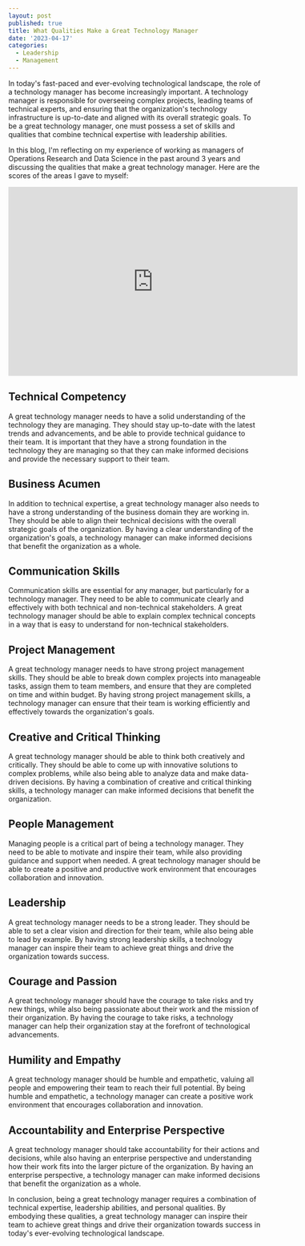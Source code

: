 ```yaml
---
layout: post
published: true
title: What Qualities Make a Great Technology Manager
date: '2023-04-17'
categories:
  - Leadership
  - Management
---
```


In today's fast-paced and ever-evolving technological landscape, the role of a technology manager has become increasingly important. A technology manager is responsible for overseeing complex projects, leading teams of technical experts, and ensuring that the organization's technology infrastructure is up-to-date and aligned with its overall strategic goals. To be a great technology manager, one must possess a set of skills and qualities that combine technical expertise with leadership abilities. <!--more-->

In this blog, I'm reflecting on my experience of working as managers of Operations Research and Data Science in the past around 3 years and discussing the qualities that make a great technology manager. Here are the scores of the areas I gave to myself:
<iframe width="578" height="377" seamless frameborder="0" scrolling="no" src="https://docs.google.com/spreadsheets/d/e/2PACX-1vRoYyp9DwHWmyLBGfnyseWhHYC_VLJtd_JFNJJZt_Bp_11Q2sVvMPq5h5G1HtxV73Ee-xKs9o9LBmZt/pubchart?oid=506414261&amp;format=interactive"></iframe>


## Technical Competency

A great technology manager needs to have a solid understanding of the technology they are managing. They should stay up-to-date with the latest trends and advancements, and be able to provide technical guidance to their team. It is important that they have a strong foundation in the technology they are managing so that they can make informed decisions and provide the necessary support to their team.

## Business Acumen

In addition to technical expertise, a great technology manager also needs to have a strong understanding of the business domain they are working in. They should be able to align their technical decisions with the overall strategic goals of the organization. By having a clear understanding of the organization's goals, a technology manager can make informed decisions that benefit the organization as a whole.

## Communication Skills

Communication skills are essential for any manager, but particularly for a technology manager. They need to be able to communicate clearly and effectively with both technical and non-technical stakeholders. A great technology manager should be able to explain complex technical concepts in a way that is easy to understand for non-technical stakeholders.

## Project Management

A great technology manager needs to have strong project management skills. They should be able to break down complex projects into manageable tasks, assign them to team members, and ensure that they are completed on time and within budget. By having strong project management skills, a technology manager can ensure that their team is working efficiently and effectively towards the organization's goals.

## Creative and Critical Thinking

A great technology manager should be able to think both creatively and critically. They should be able to come up with innovative solutions to complex problems, while also being able to analyze data and make data-driven decisions. By having a combination of creative and critical thinking skills, a technology manager can make informed decisions that benefit the organization.

## People Management

Managing people is a critical part of being a technology manager. They need to be able to motivate and inspire their team, while also providing guidance and support when needed. A great technology manager should be able to create a positive and productive work environment that encourages collaboration and innovation.

## Leadership

A great technology manager needs to be a strong leader. They should be able to set a clear vision and direction for their team, while also being able to lead by example. By having strong leadership skills, a technology manager can inspire their team to achieve great things and drive the organization towards success.

## Courage and Passion

A great technology manager should have the courage to take risks and try new things, while also being passionate about their work and the mission of their organization. By having the courage to take risks, a technology manager can help their organization stay at the forefront of technological advancements.

## Humility and Empathy

A great technology manager should be humble and empathetic, valuing all people and empowering their team to reach their full potential. By being humble and empathetic, a technology manager can create a positive work environment that encourages collaboration and innovation.

## Accountability and Enterprise Perspective

A great technology manager should take accountability for their actions and decisions, while also having an enterprise perspective and understanding how their work fits into the larger picture of the organization. By having an enterprise perspective, a technology manager can make informed decisions that benefit the organization as a whole.

In conclusion, being a great technology manager requires a combination of technical expertise, leadership abilities, and personal qualities. By embodying these qualities, a great technology manager can inspire their team to achieve great things and drive their organization towards success in today's ever-evolving technological landscape.
